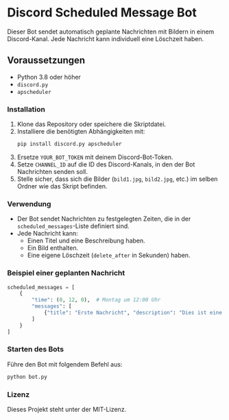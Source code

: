 # Discord Scheduled Message Bot

Dieser Bot sendet automatisch geplante Nachrichten mit Bildern in einem Discord-Kanal. Jede Nachricht kann individuell eine Löschzeit haben.

## Voraussetzungen

- Python 3.8 oder höher
- `discord.py`
- `apscheduler`

### Installation

1. Klone das Repository oder speichere die Skriptdatei.
2. Installiere die benötigten Abhängigkeiten mit:
   ```sh
   pip install discord.py apscheduler
   ```
3. Ersetze `YOUR_BOT_TOKEN` mit deinem Discord-Bot-Token.
4. Setze `CHANNEL_ID` auf die ID des Discord-Kanals, in den der Bot Nachrichten senden soll.
5. Stelle sicher, dass sich die Bilder (`bild1.jpg`, `bild2.jpg`, etc.) im selben Ordner wie das Skript befinden.

### Verwendung

- Der Bot sendet Nachrichten zu festgelegten Zeiten, die in der `scheduled_messages`-Liste definiert sind.
- Jede Nachricht kann:
  - Einen Titel und eine Beschreibung haben.
  - Ein Bild enthalten.
  - Eine eigene Löschzeit (`delete_after` in Sekunden) haben.

### Beispiel einer geplanten Nachricht

```python
scheduled_messages = [
    {
        "time": (0, 12, 0),  # Montag um 12:00 Uhr
        "messages": [
            {"title": "Erste Nachricht", "description": "Dies ist eine geplante Nachricht!", "image": "bild1.jpg", "delete_after": 60}
        ]
    }
]
```

### Starten des Bots

Führe den Bot mit folgendem Befehl aus:
```sh
python bot.py
```

### Lizenz
Dieses Projekt steht unter der MIT-Lizenz.
